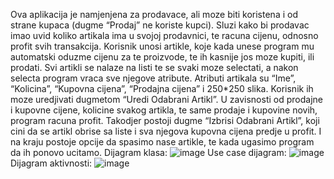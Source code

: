 Ova aplikacija je namjenjena za prodavace, ali moze biti koristena i od strane kupaca (dugme “Prodaj” ne koriste kupci). Sluzi kako bi prodavac imao uvid koliko artikala ima u svojoj prodavnici, te racuna cijenu, odnosno profit svih transakcija. Korisnik unosi artikle, koje kada unese program mu automatski oduzme cijenu za te proizvode, te ih kasnije jos moze kupiti, ili prodati. Svi artikli se nalaze na listi te se svaki moze selectati, a nakon selecta program vraca sve njegove atribute. Atributi artikala su “Ime”, “Kolicina”, “Kupovna cijena”, “Prodajna cijena” i 250*250 slika. Korisnik ih moze uredjivati dugmetom “Uredi Odabrani Artikl”. U zavisnosti od prodajne i kupovne cijene, kolicine svakog artikla, te same prodaje i kupovine novih, program racuna profit. Takodjer postoji dugme “Izbrisi Odabrani Artikl”, koji cini da se artikl obrise sa liste i sva njegova kupovna cijena predje u profit. I na kraju postoje opcije da spasimo nase artikle, te kada ugasimo program da ih ponovo ucitamo.
Dijagram klasa: ![image](https://github.com/IsmailMujanovic/QT-GUI_cpp-storeApplication/assets/107204804/ef45cb2a-919d-4546-98f5-842e4f10a5e9)
Use case dijagram: ![image](https://github.com/IsmailMujanovic/QT-GUI_cpp-storeApplication/assets/107204804/e39313e7-998a-48f5-8d08-4d0a3cafbbe5)
Dijagram aktivnosti: ![image](https://github.com/IsmailMujanovic/QT-GUI_cpp-storeApplication/assets/107204804/18ad11c6-e556-4141-9e90-9ea47a6beab4)
